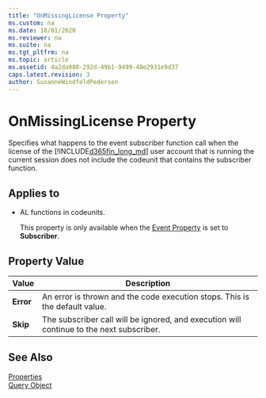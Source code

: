 ```yaml
---
title: "OnMissingLicense Property"
ms.custom: na
ms.date: 10/01/2020
ms.reviewer: na
ms.suite: na
ms.tgt_pltfrm: na
ms.topic: article
ms.assetid: 4a2da080-292d-49b1-9499-48e2931e9d37
caps.latest.revision: 3
author: SusanneWindfeldPedersen
---
```


 

# OnMissingLicense Property
Specifies what happens to the event subscriber function call when the license of the [!INCLUDE[d365fin_long_md](../includes/d365fin_long_md.md)] user account that is running the current session does not include the codeunit that contains the subscriber function.  
  
## Applies to  
  
-   AL functions in codeunits.
  
     This property is only available when the [Event Property](devenv-event-property.md) is set to **Subscriber**.  
  
## Property Value  
  
|Value|Description|  
|-----------|-----------------|  
|**Error**|An error is thrown and the code execution stops. This is the default value.|  
|**Skip**|The subscriber call will be ignored, and execution will continue to the next subscriber.|  
 <!-- 
## Remarks  
 For more information about events, see [Events in Microsoft Dynamics NAV](Events-in-Microsoft-Dynamics-NAV.md).  
  
## See Also  
 [Publishing Events](Publishing-Events.md)   
 [Raising Events](Raising-Events.md)   
 [Subscribing to Events](Subscribing-to-Events.md)   
 [AL Method Statements](../devenv-al-method-statements.md)
 -->

## See Also  
 [Properties](devenv-properties.md)   
 [Query Object](../devenv-query-object.md)